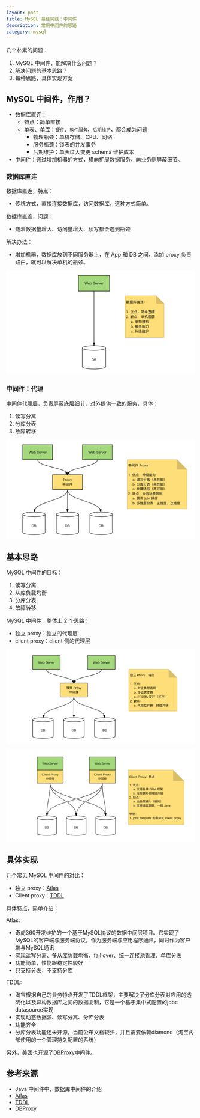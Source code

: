 ```yaml
---
layout: post
title: MySQL 最佳实践：中间件
description: 常用中间件的思路
category: mysql
---
```


几个朴素的问题：

1. MySQL 中间件，能解决什么问题？
2. 解决问题的基本思路？
3. 每种思路，具体实现方案

## MySQL 中间件，作用？

* 数据库直连：
	* 特点：简单直接
	* 单表、单库：`硬件`、`软件服务`、`后期维护`，都会成为问题
		* 物理瓶颈：单机存储、CPU、网络
		* 服务瓶颈：锁表的并发事务
		* 后期维护：单表过大变更 schema 维护成本
* 中间件：通过增加机器的方式，横向扩展数据服务，向业务侧屏蔽细节。

### 数据库直连

数据库直连，特点：

* 传统方式，直接连接数据库，访问数据库，这种方式简单。

数据库直连，问题：

* 随着数据量增大、访问量增大、读写都会遇到瓶颈

解决办法：

* 增加机器，数据库放到不同服务器上，在 App 和 DB 之间，添加 proxy 负责路由，就可以解决单机的瓶颈。

![](/images/inside-mysql/mysql-middleware-direct.png)

### 中间件：代理

中间件代理层，负责屏蔽底层细节，对外提供一致的服务，具体：

1. 读写分离
2. 分库分表
3. 故障转移

![](/images/inside-mysql/mysql-middleware-proxy.png)


## 基本思路

MySQL 中间件的目标：

1. 读写分离
2. 从库负载均衡
3. 分库分表
4. 故障转移

MySQL 中间件，整体上 2 个思路：

* 独立 proxy：独立的代理层
* client proxy：client 侧的代理层

![](/images/inside-mysql/mysql-middleware-separate-proxy.png)

![](/images/inside-mysql/mysql-middleware-client-based-proxy.png)


## 具体实现


几个常见 MySQL 中间件的对比：

* 独立 proxy：[Atlas]
* Client proxy：[TDDL]


具体特点，简单介绍：

Atlas:

* 奇虎360开发维护的一个基于MySQL协议的数据中间层项目。它实现了MySQL的客户端与服务端协议，作为服务端与应用程序通讯，同时作为客户端与MySQL通讯
* 实现读写分离、多从库负载均衡、fail over、统一连接池管理、单库分表
* 功能简单，性能跟稳定性较好
* 只支持分表，不支持分库

TDDL:

* 淘宝根据自己的业务特点开发了TDDL框架，主要解决了分库分表对应用的透明化以及异构数据库之间的数据复制，它是一个基于集中式配置的jdbc datasource实现
* 实现动态数据源、读写分离、分库分表
* 功能齐全
* 分库分表功能还未开源，当前公布文档较少，并且需要依赖diamond（淘宝内部使用的一个管理持久配置的系统）

另外，美团也开源了[DBProxy]中间件。


## 参考来源

* Java 中间件中，数据库中间件的介绍
* [Atlas]
* [TDDL]
* [DBProxy]







[NingG]:    http://ningg.github.com  "NingG"
[Atlas]:		https://github.com/Qihoo360/Atlas
[TDDL]:		https://github.com/alibaba/tb_tddl
[DBProxy]:	http://tech.meituan.com/dbproxy-pr.html



